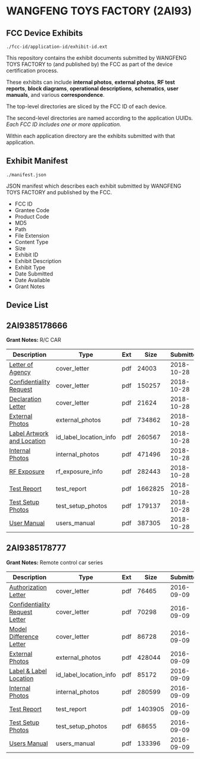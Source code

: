 # WANGFENG TOYS FACTORY (2AI93)
## FCC Device Exhibits

```
./fcc-id/application-id/exhibit-id.ext
```

This repository contains the exhibit documents submitted by WANGFENG TOYS FACTORY to (and published by) the FCC as part of the device certification process.

These exhibits can include **internal photos**, **external photos**, **RF test reports**, **block diagrams**, **operational descriptions**, **schematics**, **user manuals**, and various **correspondence**.

The top-level directories are sliced by the FCC ID of each device.

The second-level directories are named according to the application UUIDs. *Each FCC ID includes one or more application.*

Within each application directory are the exhibits submitted with that application. 

## Exhibit Manifest

```
./manifest.json
```

JSON manifest which describes each exhibit submitted by WANGFENG TOYS FACTORY and published by the FCC.

- FCC ID
- Grantee Code
- Product Code
- MD5
- Path
- File Extension
- Content Type
- Size
- Exhibit ID
- Exhibit Description
- Exhibit Type
- Date Submitted
- Date Available
- Grant Notes

## Device List
## 2AI9385178666
**Grant Notes:** R/C CAR

| Description | Type | Ext | Size | Submitted | Available |
| ----------- | ---- | --- | ---- | --------- | --------- |
| [Letter of Agency](2AI9385178666/01689b6c2cffc5fdc8b14881045970db/4050646.pdf) | cover_letter | pdf | 24003 | 2018-10-28 | 2018-10-28 |
| [Confidentiality Request](2AI9385178666/01689b6c2cffc5fdc8b14881045970db/4050647.pdf) | cover_letter | pdf | 150257 | 2018-10-28 | 2018-10-28 |
| [Declaration Letter](2AI9385178666/01689b6c2cffc5fdc8b14881045970db/4050648.pdf) | cover_letter | pdf | 21624 | 2018-10-28 | 2018-10-28 |
| [External Photos](2AI9385178666/01689b6c2cffc5fdc8b14881045970db/4050655.pdf) | external_photos | pdf | 734862 | 2018-10-28 | 2018-10-28 |
| [Label Artwork and Location](2AI9385178666/01689b6c2cffc5fdc8b14881045970db/4050656.pdf) | id_label_location_info | pdf | 260567 | 2018-10-28 | 2018-10-28 |
| [Internal Photos](2AI9385178666/01689b6c2cffc5fdc8b14881045970db/4050657.pdf) | internal_photos | pdf | 471496 | 2018-10-28 | 2018-10-28 |
| [RF Exposure](2AI9385178666/01689b6c2cffc5fdc8b14881045970db/4050658.pdf) | rf_exposure_info | pdf | 282443 | 2018-10-28 | 2018-10-28 |
| [Test Report](2AI9385178666/01689b6c2cffc5fdc8b14881045970db/4050653.pdf) | test_report | pdf | 1662825 | 2018-10-28 | 2018-10-28 |
| [Test Setup Photos](2AI9385178666/01689b6c2cffc5fdc8b14881045970db/4050654.pdf) | test_setup_photos | pdf | 179137 | 2018-10-28 | 2018-10-28 |
| [User Manual](2AI9385178666/01689b6c2cffc5fdc8b14881045970db/4050649.pdf) | users_manual | pdf | 387305 | 2018-10-28 | 2018-10-28 |
## 2AI9385178777
**Grant Notes:** Remote control car series

| Description | Type | Ext | Size | Submitted | Available |
| ----------- | ---- | --- | ---- | --------- | --------- |
| [Authorization Letter](2AI9385178777/954e42985c6cf8d1ceabc3059db2c44e/3129234.pdf) | cover_letter | pdf | 76465 | 2016-09-09 | 2016-09-09 |
| [Confidentiality Request Letter](2AI9385178777/954e42985c6cf8d1ceabc3059db2c44e/3129235.pdf) | cover_letter | pdf | 70298 | 2016-09-09 | 2016-09-09 |
| [Model Difference Letter](2AI9385178777/954e42985c6cf8d1ceabc3059db2c44e/3129238.pdf) | cover_letter | pdf | 86728 | 2016-09-09 | 2016-09-09 |
| [External Photos](2AI9385178777/954e42985c6cf8d1ceabc3059db2c44e/3129236.pdf) | external_photos | pdf | 428044 | 2016-09-09 | 2016-09-09 |
| [Label & Label Location](2AI9385178777/954e42985c6cf8d1ceabc3059db2c44e/3129242.pdf) | id_label_location_info | pdf | 85172 | 2016-09-09 | 2016-09-09 |
| [Internal Photos](2AI9385178777/954e42985c6cf8d1ceabc3059db2c44e/3129237.pdf) | internal_photos | pdf | 280599 | 2016-09-09 | 2016-09-09 |
| [Test Report](2AI9385178777/954e42985c6cf8d1ceabc3059db2c44e/3129239.pdf) | test_report | pdf | 1403905 | 2016-09-09 | 2016-09-09 |
| [Test Setup Photos](2AI9385178777/954e42985c6cf8d1ceabc3059db2c44e/3129240.pdf) | test_setup_photos | pdf | 68655 | 2016-09-09 | 2016-09-09 |
| [Users Manual](2AI9385178777/954e42985c6cf8d1ceabc3059db2c44e/3129241.pdf) | users_manual | pdf | 133396 | 2016-09-09 | 2016-09-09 |
